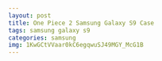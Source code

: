```yaml
---
layout: post
title: One Piece 2 Samsung Galaxy S9 Case
tags: samsung galaxy s9
categories: samsung
img: 1KwGCtVVaar0kC6egqwuSJ49MGY_McG1B
---
```

